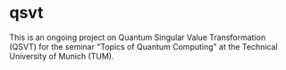 # qsvt
This is an ongoing project on Quantum Singular Value Transformation (QSVT) for the seminar "Topics of Quantum Computing" at the Technical University of Munich (TUM). 
